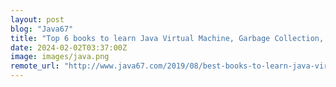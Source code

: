 ```yaml
---
layout: post
blog: "Java67"
title: "Top 6 books to learn Java Virtual Machine, Garbage Collection, and Performance [UPDATED]"
date: 2024-02-02T03:37:00Z
image: images/java.png
remote_url: "http://www.java67.com/2019/08/best-books-to-learn-java-virtual-machine-in-depth.html"
---
```


